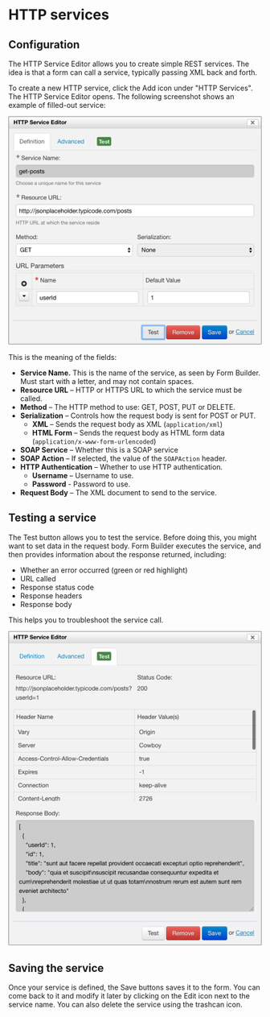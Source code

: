 # HTTP services

<!-- toc -->

## Configuration

The HTTP Service Editor allows you to create simple REST services. The idea is that a form can call a service, typically passing XML back and forth.

To create a new HTTP service, click the Add icon under "HTTP Services". The HTTP Service Editor opens. The following screenshot shows an example of filled-out service:

![Service Editor](images/service-definition.png)

This is the meaning of the fields:

- **Service Name.** This is the name of the service, as seen by Form Builder. Must start with a letter, and may not contain spaces.
- **Resource URL** – HTTP or HTTPS URL to which the service must be called.
- **Method** – The HTTP method to use: GET, POST, PUT or DELETE.
- **Serialization** – Controls how the request body is sent for POST or PUT.
    - **XML** – Sends the request body as XML (`application/xml`)
    - **HTML Form** – Sends the request body as HTML form data (`application/x-www-form-urlencoded`)
- **SOAP Service** – Whether this is a SOAP service
- **SOAP Action** – If selected, the value of the `SOAPAction` header.
- **HTTP Authentication** – Whether to use HTTP authentication.
    - **Username** – Username to use.
    - **Password** - Password to use.
- **Request Body** – The XML document to send to the service.

## Testing a service

The Test button allows you to test the service. Before doing this, you might want to set data in the request body. Form Builder executes the service, and then provides information about the response returned, including:

- Whether an error occurred (green or red highlight)
- URL called
- Response status code
- Response headers
- Response body

This helps you to troubleshoot the service call.

![Testing a service](images/service-test.png)

## Saving the service

Once your service is defined, the Save buttons saves it to the form. You can come back to it and modify it later by clicking on the Edit icon next to the service name. You can also delete the service using the trashcan icon.

